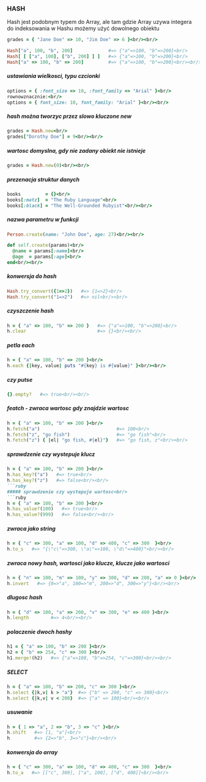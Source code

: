 ### HASH
Hash jest podobnym typem do Array, ale tam gdzie Array uzywa integera do indeksowania w Hashu możemy użyć dowolnego obiektu<br/>
```ruby
grades = { "Jane Doe" => 10, "Jim Doe" => 6 }<br/><br/>

Hash["a", 100, "b", 200]             #=> {"a"=>100, "b"=>200}<br/>
Hash[ [ ["a", 100], ["b", 200] ] ]   #=> {"a"=>100, "b"=>200}<br/>
Hash["a" => 100, "b" => 200]         #=> {"a"=>100, "b"=>200}<br/><br/><br/>
```


##### ustawiania wielkosci, typu czcionki<br/>
```ruby
options = { :font_size => 10, :font_family => "Arial" }<br/>
rownowznacznie:<br/>
options = { font_size: 10, font_family: "Arial" }<br/><br/>
```
##### hash można tworzyc przez slowo kluczone new<br/>
```ruby
grades = Hash.new<br/>
grades["Dorothy Doe"] = 9<br/><br/>
```
##### wartosc domyslna, gdy nie zadany obiekt nie istnieje<br/> 
```ruby
grades = Hash.new(0)<br/><br/>
```
##### prezenacja struktur danych<br/>
```ruby
books         = {}<br/>
books[:matz]  = "The Ruby Language"<br/>
books[:black] = "The Well-Grounded Rubyist"<br/><br/>
```
##### nazwa parametru w funkcji<br/>
```ruby
Person.create(name: "John Doe", age: 27)<br/><br/>

def self.create(params)<br/>
  @name = params[:name]<br/>
  @age  = params[:age]<br/>
end<br/><br/>
```
##### konwersja do hash<br/>
```ruby
Hash.try_convert({1=>2})   #=> {1=>2}<br/>
Hash.try_convert("1=>2")   #=> nil<br/><br/>
```
##### czyszczenie hash<br/>
```ruby
h = { "a" => 100, "b" => 200 }   #=> {"a"=>100, "b"=>200}<br/>
h.clear                          #=> {}<br/><br/>
```
##### petla each<br/>
```ruby
h = { "a" => 100, "b" => 200 }<br/>
h.each {|key, value| puts "#{key} is #{value}" }<br/><br/>
```
##### czy putse <br/>
```ruby
{}.empty?   #=> true<br/><br/>
```
##### featch - zwraca wartosc gdy znajdzie wartosc<br/>
```ruby
h = { "a" => 100, "b" => 200 }<br/>
h.fetch("a")                            #=> 100<br/>
h.fetch("z", "go fish")                 #=> "go fish"<br/>
h.fetch("z") { |el| "go fish, #{el}"}   #=> "go fish, z"<br/><br/>
```
##### sprawdzenie czy wystepuje klucz<br/>
```ruby
h = { "a" => 100, "b" => 200 }<br/>
h.has_key?("a")   #=> true<br/>
h.has_key?("z")   #=> false<br/><br/>
```ruby
##### sprawdzenie czy wystepuje wartosc<br/>
```ruby
h = { "a" => 100, "b" => 200 }<br/>
h.has_value?(100)   #=> true<br/>
h.has_value?(999)   #=> false<br/><br/>
```
##### zwraca jako string<br/>
```ruby
h = { "c" => 300, "a" => 100, "d" => 400, "c" => 300  }<br/>
h.to_s   #=> "{\"c\"=>300, \"a\"=>100, \"d\"=>400}"<br/><br/>
```
##### zwraca nowy hash, wartosci jako klucze, klucze jako wartosci<br/>
```ruby
h = { "n" => 100, "m" => 100, "y" => 300, "d" => 200, "a" => 0 }<br/>
h.invert   #=> {0=>"a", 100=>"m", 200=>"d", 300=>"y"}<br/><br/>
```
##### dlugosc hash<br/>
```ruby
h = { "d" => 100, "a" => 200, "v" => 300, "e" => 400 }<br/>
h.length        #=> 4<br/><br/>
```
##### polaczenie dwoch hashy<br/>
```ruby
h1 = { "a" => 100, "b" => 200 }<br/>
h2 = { "b" => 254, "c" => 300 }<br/>
h1.merge!(h2)   #=> {"a"=>100, "b"=>254, "c"=>300}<br/><br/>
```
##### SELECT<br/>
```ruby
h = { "a" => 100, "b" => 200, "c" => 300 }<br/>
h.select {|k,v| k > "a"}  #=> {"b" => 200, "c" => 300}<br/>
h.select {|k,v| v < 200}  #=> {"a" => 100}<br/><br/>
```
##### usuwanie<br/>
```ruby
h = { 1 => "a", 2 => "b", 3 => "c" }<br/>
h.shift   #=> [1, "a"]<br/>
h         #=> {2=>"b", 3=>"c"}<br/><br/>
```
##### konwersja do array<br/>
```ruby
h = { "c" => 300, "a" => 100, "d" => 400, "c" => 300  }<br/>
h.to_a   #=> [["c", 300], ["a", 100], ["d", 400]]<br/><br/>
```

